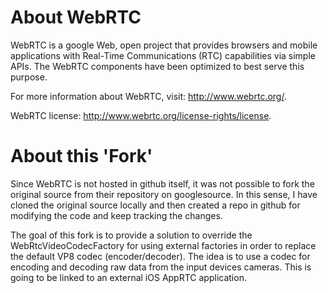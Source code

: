 About WebRTC
=============

WebRTC is a google Web, open project that provides browsers and mobile applications with Real-Time Communications (RTC) 
capabilities via simple APIs. The WebRTC components have been optimized to best serve this purpose.

For more information about WebRTC, visit: http://www.webrtc.org/.

WebRTC license: http://www.webrtc.org/license-rights/license.


About this 'Fork'
=================
Since WebRTC is not hosted in github itself, it was not possible to fork the original source from their repository on googlesource. In this sense, I have cloned the original source locally and then created a repo in github for modifying the code and keep tracking
the changes.

The goal of this fork is to provide a solution to override the WebRtcVideoCodecFactory for using external factories 
in order to replace the default VP8 codec (encoder/decoder). The idea is to use a codec for encoding and decoding raw data from the input devices cameras. This is going to be linked to an external iOS AppRTC application.
